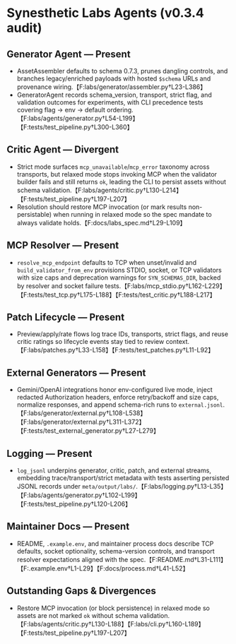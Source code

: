 # Synesthetic Labs Agents (v0.3.4 audit)

## Generator Agent — Present
- AssetAssembler defaults to schema 0.7.3, prunes dangling controls, and branches legacy/enriched payloads with hosted `$schema` URLs and provenance wiring.【F:labs/generator/assembler.py†L23-L386】
- GeneratorAgent records schema_version, transport, strict flag, and validation outcomes for experiments, with CLI precedence tests covering flag → env → default ordering.【F:labs/agents/generator.py†L54-L199】【F:tests/test_pipeline.py†L300-L360】

## Critic Agent — Divergent
- Strict mode surfaces `mcp_unavailable`/`mcp_error` taxonomy across transports, but relaxed mode stops invoking MCP when the validator builder fails and still returns `ok`, leading the CLI to persist assets without schema validation.【F:labs/agents/critic.py†L130-L214】【F:tests/test_pipeline.py†L197-L207】
- Resolution should restore MCP invocation (or mark results non-persistable) when running in relaxed mode so the spec mandate to always validate holds.【F:docs/labs_spec.md†L29-L109】

## MCP Resolver — Present
- `resolve_mcp_endpoint` defaults to TCP when unset/invalid and `build_validator_from_env` provisions STDIO, socket, or TCP validators with size caps and deprecation warnings for `SYN_SCHEMAS_DIR`, backed by resolver and socket failure tests.【F:labs/mcp_stdio.py†L162-L229】【F:tests/test_tcp.py†L175-L188】【F:tests/test_critic.py†L188-L217】

## Patch Lifecycle — Present
- Preview/apply/rate flows log trace IDs, transports, strict flags, and reuse critic ratings so lifecycle events stay tied to review context.【F:labs/patches.py†L33-L158】【F:tests/test_patches.py†L11-L92】

## External Generators — Present
- Gemini/OpenAI integrations honor env-configured live mode, inject redacted Authorization headers, enforce retry/backoff and size caps, normalize responses, and append schema-rich runs to `external.jsonl`.【F:labs/generator/external.py†L108-L538】【F:labs/generator/external.py†L311-L372】【F:tests/test_external_generator.py†L27-L279】

## Logging — Present
- `log_jsonl` underpins generator, critic, patch, and external streams, embedding trace/transport/strict metadata with tests asserting persisted JSONL records under `meta/output/labs/`.【F:labs/logging.py†L13-L35】【F:labs/agents/generator.py†L102-L199】【F:tests/test_pipeline.py†L120-L206】

## Maintainer Docs — Present
- README, `.example.env`, and maintainer process docs describe TCP defaults, socket optionality, schema-version controls, and transport resolver expectations aligned with the spec.【F:README.md†L31-L111】【F:.example.env†L1-L29】【F:docs/process.md†L41-L52】

## Outstanding Gaps & Divergences
- Restore MCP invocation (or block persistence) in relaxed mode so assets are not marked `ok` without schema validation.【F:labs/agents/critic.py†L130-L188】【F:labs/cli.py†L160-L189】【F:tests/test_pipeline.py†L197-L207】
